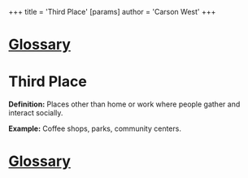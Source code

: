 +++
 title = 'Third Place'
[params]
	author = 'Carson West'
+++
# [Glossary](./../glossary/)

# Third Place

**Definition:**  Places other than home or work where people gather and interact socially.

**Example:**  Coffee shops, parks, community centers.

# [Glossary](./../glossary/)